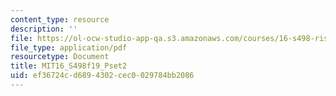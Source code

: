 ```yaml
---
content_type: resource
description: ''
file: https://ol-ocw-studio-app-qa.s3.amazonaws.com/courses/16-s498-risk-aware-and-robust-nonlinear-planning-fall-2019/ef36724cd6894302cec0029784bb2086_MIT16_S498f19_Pset2.pdf
file_type: application/pdf
resourcetype: Document
title: MIT16_S498f19_Pset2
uid: ef36724c-d689-4302-cec0-029784bb2086
---
```


